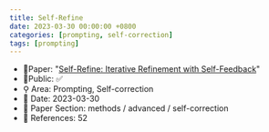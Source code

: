 ```yaml
---
title: Self-Refine
date: 2023-03-30 00:00:00 +0800
categories: [prompting, self-correction]
tags: [prompting]
---
```


- 📙Paper: "[Self-Refine: Iterative Refinement with Self-Feedback](https://www.semanticscholar.org/paper/Self-Refine%3A-Iterative-Refinement-with-Madaan-Tandon/3aaf6a2cbad5850ad81ab5c163599cb3d523436f)"
- 🔑Public: ✅
- ⚲ Area: Prompting, Self-correction
- 📅 Date: 2023-03-30
- 🔎 Paper Section: methods / advanced / self-correction
- 📝 References: 52
